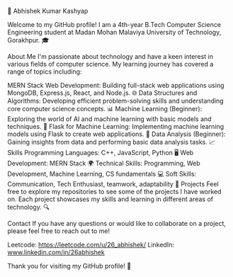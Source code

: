 👋 Abhishek Kumar Kashyap

Welcome to my GitHub profile! I am a 4th-year B.Tech Computer Science Engineering student at Madan Mohan Malaviya University of Technology, Gorakhpur. 🎓

About Me
I'm passionate about technology and have a keen interest in various fields of computer science. My learning journey has covered a range of topics including:

MERN Stack Web Development: Building full-stack web applications using MongoDB, Express.js, React, and Node.js. 🌐
Data Structures and Algorithms: Developing efficient problem-solving skills and understanding core computer science concepts. 📊
Machine Learning (Beginner): Exploring the world of AI and machine learning with basic models and techniques. 🤖
Flask for Machine Learning: Implementing machine learning models using Flask to create web applications. 🧪
Data Analysis (Beginner): Gaining insights from data and performing basic data analysis tasks. 📈
Skills
Programming Languages: C++, JavaScript, Python 🖥️
Web Development: MERN Stack 🌍
Technical Skills: Programming, Web Development, Machine Learning, CS fundamentals 💻
Soft Skills: Communication, Tech Enthusiast, teamwork, adaptability 🚀
Projects
Feel free to explore my repositories to see some of the projects I have worked on. Each project showcases my skills and learning in different areas of technology. 🔍

Contact
If you have any questions or would like to collaborate on a project, please feel free to reach out to me!

Leetcode: https://leetcode.com/u/26_abhishek/
LinkedIn: www.linkedin.com/in/26abhishek

Thank you for visiting my GitHub profile! 🙌
